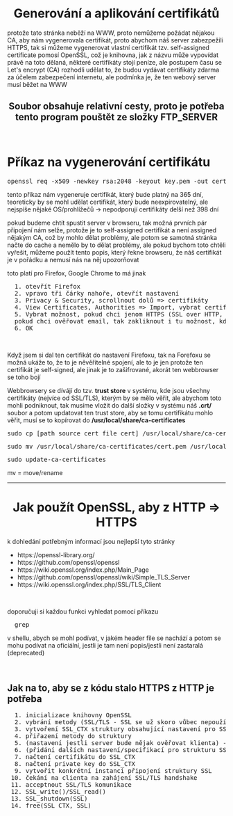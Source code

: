 <h1 align="center">Generování a aplikování certifikátů</h1>
protože tato stránka neběží na WWW, proto nemůžeme požádat nějakou CA, aby nám vygenerovala certifikát, proto abychom náš server zabezpežili HTTPS, tak si můžeme vygenerovat vlastní certifikát tzv. self-assigned certificate pomosí OpenSSL, což je knihovna, jak z názvu může vypovídat právě na toto dělaná, některé certifikáty stojí peníze, ale postupem času se Let's encrypt (CA) rozhodli udělat to, že budou vydávat certifikáty zdarma za účelem zabezpečení internetu, ale podmínka je, že ten webový server musí běžet na WWW
<br>
<h2 align="center"><strong>Soubor obsahuje relativní cesty, proto je potřeba tento program pouštět ze složky FTP_SERVER</strong></h2>
<br>

<h1>Příkaz na vygenerování certifikátu</h1>
<pre>openssl req -x509 -newkey rsa:2048 -keyout key.pem -out cert.pem -days 365 -nodes</pre>
<p>tento příkaz nám vygeneruje certifikát, který bude platný na 365 dní, teoreticky by se mohl udělat certifikát, který bude neexpirovatelný, ale nejspíše nějaké OS/prohlížečů -> nepodporují certifikáty delší než 398 dní</p>
<p>pokud budeme chtít spustit server v browseru, tak možná prvních pár připojení nám selže, protože je to self-assigned certifikát a není assigned nějakým CA, což by mohlo dělat problémy, ale potom se samotná stránka načte do cache a nemělo by to dělat problémy, ale pokud bychom toto chtěli vyřešit, můžeme použít tento popis, který řekne browseru, že náš certifikát je v pořádku a nemusí nás na něj upozorňovat</p>
<p>toto platí pro Firefox, Google Chrome to má jinak</p>
<pre>
  1. otevřít Firefox
  2. vpravo tři čárky nahoře, otevřít nastavení
  3. Privacy & Security, scrollnout dolů => certifikáty
  4. View Certificates, Authorities => Import, vybrat certifikát
  5. Vybrat možnost, pokud chci jenom HTTPS (SSL over HTTP, tak jen tu možnost bez zmínění emailu), 
  pokud chci ověřovat email, tak zakliknout i tu možnost, kde je zmínka o emailu
  6. OK
</pre>
<br>
<p>Když jsem si dal ten certifikát do nastavení Firefoxu, tak na Forefoxu se možná ukáže to, že to je něvěřitelné spojení, ale to je jen protože ten certifikát je self-signed, ale jinak je to zašifrované, akorát ten webbrowser se toho bojí</p>
<p>Webbrowsery se dívájí do tzv. <strong>trust store</strong> v systému, kde jsou všechny certifikáty (nejvíce od SSL/TLS), kterým by se mělo věřit, ale abychom toto mohli podniknout, tak musíme vložit do další složky v systému náš <strong>.crt/</strong> soubor a potom updatovat ten trust store, aby se tomu certifikátu mohlo věřit, musí se to kopírovat do <strong>/usr/local/share/ca-certificates</strong></p>
<pre>sudo cp [path_source_cert_file_cert] /usr/local/share/ca-certificates</pre>
<pre>sudo mv /usr/local/share/ca-certificates/cert.pem /usr/local/share/ca-certificates/cert.crt</pre>
<pre>sudo update-ca-certificates</pre>
<p>mv = move/rename</p>
<hr>
<h1 align="center">Jak použít OpenSSL, aby z HTTP => HTTPS</h1>
<p>k dohledání potřebným informací jsou nejlepší tyto stránky</p>
<ul>
  <li>https://openssl-library.org/</li>
  <li>https://github.com/openssl/openssl</li>
  <li>https://wiki.openssl.org/index.php/Main_Page</li>
  <li>https://github.com/openssl/openssl/wiki/Simple_TLS_Server</li>
  <li>https://wiki.openssl.org/index.php/SSL/TLS_Client</li>
</ul>
<br>
<p>doporučuji si každou funkci vyhledat pomocí příkazu 
<pre>
  grep
</pre>
v shellu, abych se mohl podívat, v jakém header file se nachází a potom se mohu podívat na oficiální, jestli je tam není popis/jestli není zastaralá (deprecated)</p>
<br>
<h2>Jak na to, aby se z kódu stalo HTTPS z HTTP je potřeba</h2>
<pre>
  1. inicializace knihovny OpenSSL
  2. vybrání metody (SSL/TLS - SSL se už skoro vůbec nepoužívá)
  3. vytvoření SSL_CTX struktury obsahující nastavení pro SSL/TLS komunikaci - šablona
  4. přiřazení metody do struktury
  5. (nastavení jestli server bude nějak ověřovat klienta) - povinný, pokud chci ověřovat clienta jeho certifikátem, jinak nepovinný
  6. (přidání dalších nastavení/specifikací pro strukturu SSL_CTX) - nepovinný
  7. načtení certifikátu do SSL_CTX
  8. načtení private key do SSL_CTX
  9. vytvořit konkrétní instanci připojení struktury SSL
 10. čekání na clienta na zahájení SSL/TLS handshake
 11. acceptnout SSL/TLS komunikace
 12. SSL_write()/SSL_read()
 13. SSL_shutdown(SSL)
 14. free(SSL_CTX, SSL)
</pre>
